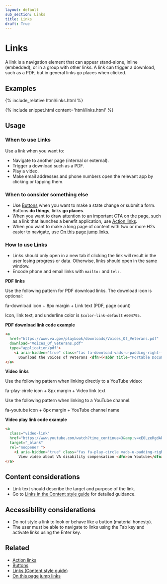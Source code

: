 ```yaml
---
layout: default
sub_section: Links
title: Links
draft: True
---
```


# Links

<div class="va-introtext" markdown="1">
A link is a navigation element that can appear stand-alone, inline (embedded), or in a group with other links. A link can trigger a download, such as a PDF, but in general links go places when clicked.
</div>

## Examples
<div class="site-showcase">
  {% include_relative html/links.html %}
</div>

{% include snippet.html content='html/links.html' %}

## Usage

### When to use Links

Use a link when you want to:

- Navigate to another page (internal or external).
- Trigger a download such as a PDF.
- Play a video.
- Make email addresses and phone numbers open the relevant app by clicking or tapping them.

### When to consider something else

- Use [Buttons](https://design.va.gov/components/buttons) when you want to make a state change or submit a form. Buttons **do things**, links **go places**.
- When you want to draw attention to an important CTA on the page, such as a link that launches a benefit application, use [Action links](https://design.va.gov/experimental-design/action_links).
- When you want to make a long page of content with two or more H2s easier to navigate, use [On this page jump links](https://design.va.gov/components/on-this-page-jump-links).

### How to use Links

- Links should only open in a new tab if clicking the link will result in the user losing progress or data. Otherwise, links should open in the same window.
- Encode phone and email links with `mailto:` and `tel:`.

**PDF links**

Use the following pattern for PDF download links. The download icon is optional:

fa-download icon + 8px margin + Link text (PDF, page count)

<!--![PDF download pattern]({{site.baseurl}}/images/PDF-download-link.png) 

For PDFs that have been translated into a language other than English, use:

fa-download icon + 8px margin + Link text (language abbreviation)(PDF, page count)

![translated PDF download pattern]({{site.baseurl}}/images/Download-link-spanish-v2.png) -->

Icon, link text, and underline color is `$color-link-default` `#004795`.

**PDF download link code example**

```html
<a 
  href="https://www.va.gov/playbook/downloads/Voices_Of_Veterans.pdf" 
  download="Voices_Of_Veterans.pdf" 
  type="application/pdf">
    <i aria-hidden="true" class="fas fa-download vads-u-padding-right--1" role="img"></i>
      Download the Voices of Veterans <dfn>(<abbr title="Portable Document Format">PDF</abbr>, 5pages)</dfn>
</a>
```

**Video links**

Use the following pattern when linking directly to a YouTube video:

fa-play-circle icon + 8px margin + Video link text

Use the following pattern when linking to a YouTube channel:

fa-youtube icon + 8px margin + YouTube channel name

**Video play link code example**

```html
<a 
  class="video-link" 
  href="https://www.youtube.com/watch?time_continue=3&amp;v=xE0LzeRgdAk" 
  target="_blank" 
  rel="noopener ">
    <i aria-hidden="true" class="fas fa-play-circle vads-u-padding-right--1" role="img"></i>
      View video about VA disability compensation <dfn>on Youtube</dfn>
</a> 
```

## Content considerations

- Link text should describe the target and purpose of the link.
- Go to [Links in the Content style guide](https://design.va.gov/content-style-guide/links) for detailed guidance. 

## Accessibility considerations

- Do not style a link to look or behave like a button (material honesty).
- The user must be able to navigate to links using the Tab key and activate links using the Enter key.

## Related 

- [Action links](https://design.va.gov/experimental-design/action_links)
- [Buttons](https://design.va.gov/components/buttons)
- [Links (Content style guide)](https://design.va.gov/content-style-guide/links)
- [On this page jump links](https://design.va.gov/components/on-this-page-jump-links)
